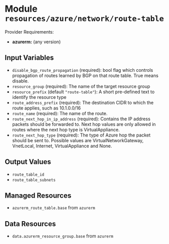 
# Module `resources/azure/network/route-table`

Provider Requirements:
* **azurerm:** (any version)

## Input Variables
* `disable_bgp_route_propagation` (required): bool flag which controls propagation of routes learned by BGP on that route table. True means disable.
* `resource_group` (required): The name of the target resource group
* `resource_prefix` (default `"route-table"`): A short pre-defined text to identify the resource type
* `route_address_prefix` (required): The destination CIDR to which the route applies, such as 10.1.0.0/16
* `route_name` (required): The name of the route.
* `route_next_hop_in_ip_address` (required): Contains the IP address packets should be forwarded to. Next hop values are only allowed in routes where the next hop type is VirtualAppliance.
* `route_next_hop_type` (required): The type of Azure hop the packet should be sent to. Possible values are VirtualNetworkGateway, VnetLocal, Internet, VirtualAppliance and None.

## Output Values
* `route_table_id`
* `route_table_subnets`

## Managed Resources
* `azurerm_route_table.base` from `azurerm`

## Data Resources
* `data.azurerm_resource_group.base` from `azurerm`

